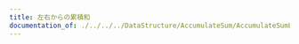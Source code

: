 ```yaml
---
title: 左右からの累積和
documentation_of: ./../../../DataStructure/AccumulateSum/AccumulateSumLR.py
---
```

